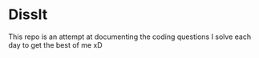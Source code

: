 # DissIt

This repo is an attempt at documenting the coding questions I solve each day to get the best of me xD

